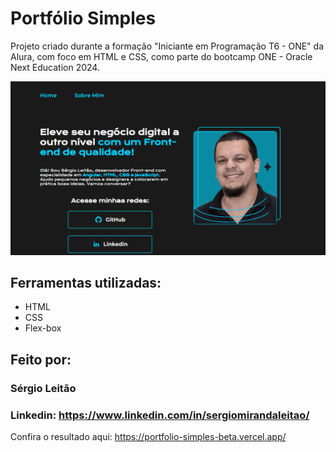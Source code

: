 # Portfólio Simples

Projeto criado durante a formação "Iniciante em Programação T6 - ONE" da Alura, com foco em HTML e CSS, como parte do bootcamp ONE - Oracle Next Education 2024.

![image](https://raw.githubusercontent.com/seralterego/portfolio-simples/main/assets/images/print-projeto-readme-repo.png)

## Ferramentas utilizadas:

- HTML
- CSS
- Flex-box

## Feito por:

### Sérgio Leitão

### Linkedin: https://www.linkedin.com/in/sergiomirandaleitao/

Confira o resultado aqui: https://portfolio-simples-beta.vercel.app/
